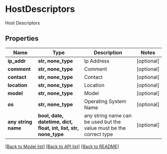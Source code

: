 # HostDescriptors

Host Descriptors

## Properties
Name | Type | Description | Notes
------------ | ------------- | ------------- | -------------
**ip_addr** | **str, none_type** | Ip Address | [optional] 
**comment** | **str, none_type** | Comment | [optional] 
**contact** | **str, none_type** | Contact | [optional] 
**location** | **str, none_type** | Location | [optional] 
**model** | **str, none_type** | Model | [optional] 
**os** | **str, none_type** | Operating System Name | [optional] 
**any string name** | **bool, date, datetime, dict, float, int, list, str, none_type** | any string name can be used but the value must be the correct type | [optional]

[[Back to Model list]](../README.md#documentation-for-models) [[Back to API list]](../README.md#documentation-for-api-endpoints) [[Back to README]](../README.md)


